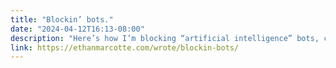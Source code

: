```yaml
---
title: "Blockin’ bots."
date: "2024-04-12T16:13-08:00"
description: "Here’s how I’m blocking “artificial intelligence” bots, crawlers, and scrapers."
link: https://ethanmarcotte.com/wrote/blockin-bots/
---
```

